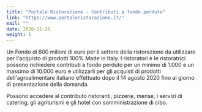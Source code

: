 ```yaml
---
title: "Portale Ristorazione - Contributi a fondo perduto"
link: "https://www.portaleristorazione.it/"
mail: ""
date: 2020-11-20
weight: 1
---
```


Un Fondo di 600 milioni di euro per il settore della ristorazione da utilizzare per l'acquisto di prodotti 100% Made in Italy.
I ristoratori e le ristoratrici possono richiedere contributi a fondo perduto per un minimo di 1.000 e un massimo di 10.000 euro e utilizzarli per gli acquisti di prodotti dell'agroalimentare italiano effettuato dopo il 14 agosto 2020 fino al giorno di presentazione della domanda.

Possono accedere al contributo ristoranti, pizzerie, mense, i servizi di catering, gli agriturismi e gli hotel con somministrazione di cibo.
